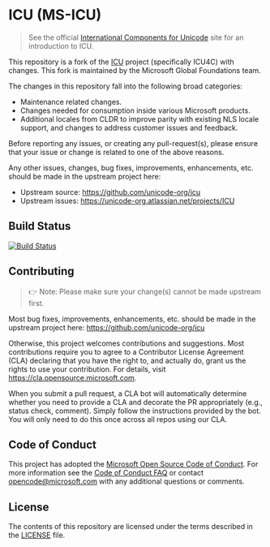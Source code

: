 # ICU (MS-ICU)

> See the official [International Components for Unicode](http://site.icu-project.org/) site for an introduction to ICU.

This repository is a fork of the [ICU](https://github.com/unicode-org/icu) project (specifically ICU4C) with changes. This fork is maintained by the Microsoft Global Foundations team.

The changes in this repository fall into the following broad categories:
- Maintenance related changes.
- Changes needed for consumption inside various Microsoft products.
- Additional locales from CLDR to improve parity with existing NLS locale support, and changes to address customer issues and feedback.

Before reporting any issues, or creating any pull-request(s), please ensure that your issue or change is related to one of the above reasons.

Any other issues, changes, bug fixes, improvements, enhancements, etc. should be made in the upstream project here:
- Upstream source: https://github.com/unicode-org/icu
- Upstream issues: https://unicode-org.atlassian.net/projects/ICU

## Build Status

[![Build Status](https://dev.azure.com/ms/icu/_apis/build/status/microsoft/CI?branchName=master)](https://dev.azure.com/ms/icu/_build/latest?definitionId=367&branchName=master)

## Contributing

> 👉 Note: Please make sure your change(s) cannot be made upstream first.

Most bug fixes, improvements, enhancements, etc. should be made in the upstream project here: https://github.com/unicode-org/icu

Otherwise, this project welcomes contributions and suggestions. Most contributions require you to agree to a
Contributor License Agreement (CLA) declaring that you have the right to, and actually do, grant us
the rights to use your contribution. For details, visit https://cla.opensource.microsoft.com.

When you submit a pull request, a CLA bot will automatically determine whether you need to provide
a CLA and decorate the PR appropriately (e.g., status check, comment). Simply follow the instructions
provided by the bot. You will only need to do this once across all repos using our CLA.

## Code of Conduct

This project has adopted the [Microsoft Open Source Code of Conduct](https://opensource.microsoft.com/codeofconduct/).
For more information see the [Code of Conduct FAQ](https://opensource.microsoft.com/codeofconduct/faq/) or
contact [opencode@microsoft.com](mailto:opencode@microsoft.com) with any additional questions or comments.

## License

The contents of this repository are licensed under the terms described in the [LICENSE](LICENSE) file.
